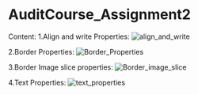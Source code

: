 # AuditCourse_Assignment2
Content:
1.Align and write Properties:
![align_and_write](https://user-images.githubusercontent.com/55869458/130051913-edcaffd7-5dff-42b1-bc69-f9323d9203a9.PNG)

2.Border Properties:
![Border_Properties](https://user-images.githubusercontent.com/55869458/130052115-6244df62-ed48-4b01-abd1-8f7d37e45d08.PNG)

3.Border Image slice properties:
![Border_image_slice](https://user-images.githubusercontent.com/55869458/130052166-3944a461-4b0c-4c14-ad93-473a4f199f92.PNG)

4.Text Properties:
![text_properties](https://user-images.githubusercontent.com/55869458/130052220-079960cb-43df-465a-aac3-0999b649d451.PNG)
